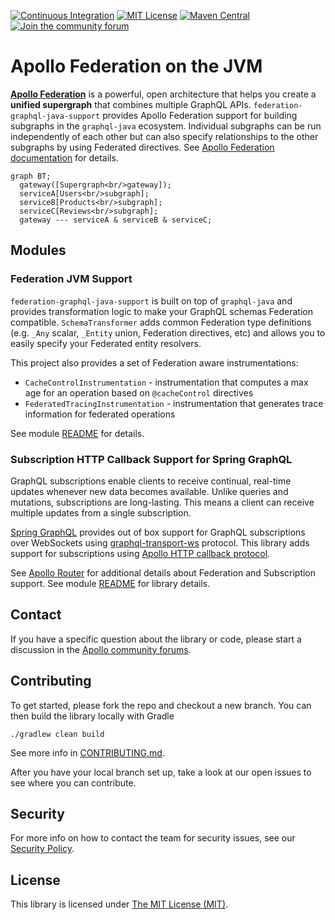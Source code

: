 [![Continuous Integration](https://github.com/apollographql/federation-jvm/workflows/Continuous%20Integration/badge.svg)](https://github.com/apollographql/federation-jvm/actions?query=workflow%3A%22Continuous+Integration%22)
[![MIT License](https://img.shields.io/github/license/apollographql/federation-jvm.svg)](LICENSE)
[![Maven Central](https://img.shields.io/maven-central/v/com.apollographql.federation/federation-graphql-java-support.svg)](https://maven-badges.herokuapp.com/maven-central/com.apollographql.federation/federation-graphql-java-support)
[![Join the community forum](https://img.shields.io/badge/join%20the%20community-forum-blueviolet)](https://community.apollographql.com)

# Apollo Federation on the JVM

[**Apollo Federation**](https://www.apollographql.com/docs/federation/) is a powerful, open architecture that helps you create a **unified supergraph** that combines multiple GraphQL APIs.
`federation-graphql-java-support` provides Apollo Federation support for building subgraphs in the `graphql-java` ecosystem. Individual subgraphs can be run independently of each other but can also specify
relationships to the other subgraphs by using Federated directives. See [Apollo Federation documentation](https://www.apollographql.com/docs/federation/) for details.

```mermaid
graph BT;
  gateway([Supergraph<br/>gateway]);
  serviceA[Users<br/>subgraph];
  serviceB[Products<br/>subgraph];
  serviceC[Reviews<br/>subgraph];
  gateway --- serviceA & serviceB & serviceC;
```

## Modules

### Federation JVM Support

`federation-graphql-java-support` is built on top of `graphql-java` and provides transformation logic to make your GraphQL schemas Federation compatible. `SchemaTransformer` adds common Federation
type definitions (e.g. `_Any` scalar, `_Entity` union, Federation directives, etc) and allows you to easily specify your Federated entity resolvers.

This project also provides a set of Federation aware instrumentations:

* `CacheControlInstrumentation` - instrumentation that computes a max age for an operation based on `@cacheControl` directives
* `FederatedTracingInstrumentation` - instrumentation that generates trace information for federated operations

See module [README](graphql-java-support/README.md) for details.

### Subscription HTTP Callback Support for Spring GraphQL

GraphQL subscriptions enable clients to receive continual, real-time updates whenever new data becomes available. Unlike
queries and mutations, subscriptions are long-lasting. This means a client can receive multiple updates from a single subscription.

[Spring GraphQL](https://docs.spring.io/spring-graphql/reference/) provides out of box support for GraphQL subscriptions
over WebSockets using [graphql-transport-ws](https://github.com/enisdenjo/graphql-ws) protocol. This library adds support
for subscriptions using [Apollo HTTP callback protocol](https://www.apollographql.com/docs/router/executing-operations/subscription-callback-protocol).

See [Apollo Router](https://www.apollographql.com/docs/router/executing-operations/subscription-support) for additional
details about Federation and Subscription support. See module [README](spring-subscription-callback/README.md) for library
details.

## Contact

If you have a specific question about the library or code, please start a discussion in the [Apollo community forums](https://community.apollographql.com/).

## Contributing

To get started, please fork the repo and checkout a new branch. You can then build the library locally with Gradle

```shell
./gradlew clean build
```

See more info in [CONTRIBUTING.md](CONTRIBUTING.md).

After you have your local branch set up, take a look at our open issues to see where you can contribute.

## Security

For more info on how to contact the team for security issues, see our [Security Policy](https://github.com/apollographql/federation-jvm/security/policy).

## License

This library is licensed under [The MIT License (MIT)](LICENSE).
